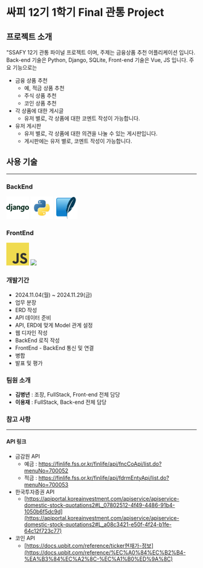 # 싸피 12기 1학기 Final 관통 Project 

## 프로젝트 소개
"SSAFY 12기 관통 파이널 프로젝트 이며, 주제는 금융상품 추천 어플리케이션 입니다. Back-end 기술은 Python, Django, SQLite, Front-end 기술은 Vue, JS 입니다.
주요 기능으로는
- 금융 상품 추천
  - 예, 적금 상품 추천
  - 주식 상품 추천
  - 코인 상품 추천
- 각 상품에 대한 게시글
  - 유저 별로, 각 상품에 대한 코멘트 작성이 가능합니다.
- 유저 게시판
  - 유저 별로, 각 상품에 대한 의견을 나눌 수 있는 게시판입니다.
  - 게시판에는 유저 별로, 코멘트 작성이 가능합니다. 

## 사용 기술
- - -
### BackEnd
<code><img height="60" src=https://github.com/github/explore/blob/main/topics/django/django.png></code>
<code><img height="60" src=https://github.com/github/explore/blob/main/topics/python/python.png></code>
<code><img height="60" src=https://github.com/github/explore/blob/main/topics/sqlite/sqlite.png></code>

### FrontEnd
<code><img height="60" src=https://github.com/github/explore/blob/main/topics/javascript/javascript.png></code>
<code><img height="60" src=https://upload.wikimedia.org/wikipedia/commons/f/f1/Vue.png></code>

### 개발기간
 - 2024.11.04(월) ~ 2024.11.29(금)
 - 업무 분장
 - ERD 작성
 - API 데이터 준비
 - API, ERD에 맞게 Model 관계 설정
 - 웹 디자인 작성
 - BackEnd 로직 작성
 - FrontEnd - BackEnd 통신 및 연결
 - 병합
 - 발표 및 평가

### 팀원 소개
- **김병년** : 조장, FullStack, Front-end 전체 담당
- **이용재** : FullStack, Back-end 전체 담당

### 참고 사항
- - -
#### API 링크
- 금감원 API
    - 예금 : https://finlife.fss.or.kr/finlife/api/fncCoApi/list.do?menuNo=700052
    - 적금 : https://finlife.fss.or.kr/finlife/api/fdrmEntyApi/list.do?menuNo=700053
- 한국투자증권 API
    - [https://apiportal.koreainvestment.com/apiservice/apiservice-domestic-stock-quotations2#L_07802512-4f49-4486-91b4-1050b6f5dc9d](https://apiportal.koreainvestment.com/apiservice/apiservice-domestic-stock-quotations2#L_a08c3421-e50f-4f24-b1fe-64c12f723c77)
- 코인 API
    - [https://docs.upbit.com/reference/ticker현재가-정보](https://docs.upbit.com/reference/%EC%A0%84%EC%B2%B4-%EA%B3%84%EC%A2%8C-%EC%A1%B0%ED%9A%8C)

